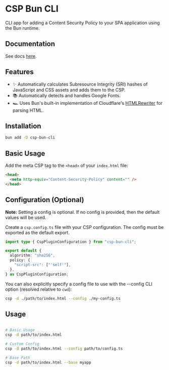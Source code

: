 # CSP Bun CLI

CLI app for adding a Content Security Policy to your SPA application using the Bun runtime.

## Documentation

See docs [here](https://github.com/maccuaa/vite-plugin-csp).

## Features

- ✨ Automatically calculates Subresource Integrity (SRI) hashes of JavaScript and CSS assets and adds them to the CSP.
- 📚 Automatically detects and handles Google Fonts.
- 🏎 Uses Bun's built-in implementation of Cloudflare's [HTMLRewriter](https://developers.cloudflare.com/workers/runtime-apis/html-rewriter/) for parsing HTML.

## Installation

```bash
bun add -D csp-bun-cli
```

## Basic Usage

Add the meta CSP tag to the `<head>` of your `index.html` file:

```html
<head>
  <meta http-equiv="Content-Security-Policy" content="" />
</head>
```

## Configuration (Optional)

**Note:** Setting a config is optional. If no config is provided, then the default values will be used.

Create a `csp.config.ts` file with your CSP configuration. The config must be exported as the default export.

```ts
import type { CspPluginConfiguration } from "csp-bun-cli";

export default {
  algorithm: "sha256",
  policy: {
    "script-src": ["'self'"],
  },
} as CspPluginConfiguration;
```

You can also explicitly specify a config file to use with the --config CLI option (resolved relative to `cwd`):

```bash
csp -d ./path/to/index.html --config ./my-config.ts
```

## Usage

```bash

# Basic Usage
csp -d path/to/index.html

# Custom Config
csp -d path/to/index.html --config path/to/config.ts

# Base Path
csp -d path/to/index.html --base myapp
```
